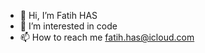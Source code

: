 - 👋 Hi, I’m Fatih HAS
- 👀 I’m interested in code
- 📫 How to reach me fatih.has@icloud.com

<!---
fathasss/fathasss is a ✨ special ✨ repository because its `README.md` (this file) appears on your GitHub profile.
You can click the Preview link to take a look at your changes.
--->
